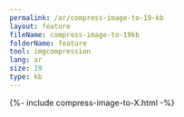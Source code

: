 ```yaml
---
permalink: /ar/compress-image-to-19-kb
layout: feature
fileName: compress-image-to-19kb
folderName: feature
tool: imgcompression
lang: ar
size: 19
type: kb
---
```


{%- include compress-image-to-X.html -%}
